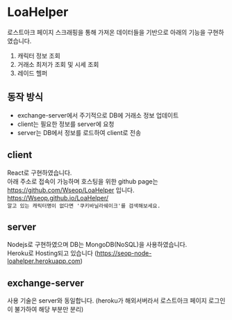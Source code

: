 # LoaHelper
로스트아크 페이지 스크래핑을 통해 가져온 데이터들을 기반으로 아래의 기능을 구현하였습니다.
1. 캐릭터 정보 조회
2. 거래소 최저가 조회 및 시세 조회
3. 레이드 헬퍼
## 동작 방식
- exchange-server에서 주기적으로 DB에 거래소 정보 업데이트
- client는 필요한 정보를 server에 요청
- server는 DB에서 정보를 로드하여 client로 전송

## client
React로 구현하였습니다.<br>
아래 주소로 접속이 가능하며 호스팅을 위한 github page는 https://github.com/Wseop/LoaHelper 입니다.<br>
https://Wseop.github.io/LoaHelper/<br>
`알고 있는 캐릭터명이 없다면 '쿠키바닐라쉐이크'를 검색해보세요.`
## server
Nodejs로 구현하였으며 DB는 MongoDB(NoSQL)을 사용하였습니다.<br>
Heroku로 Hosting되고 있습니다 (https://seop-node-loahelper.herokuapp.com)
## exchange-server
사용 기술은 server와 동일합니다.
(heroku가 해외서버라서 로스트아크 페이지 로그인이 불가하여 해당 부분만 분리)
